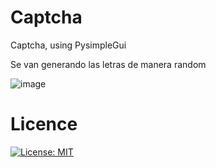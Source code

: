 # Captcha
Captcha, using PysimpleGui

Se van generando las letras de manera random

![image](https://github.com/WhoPotz/Captcha/assets/81332513/d4e76a79-abda-4ca0-a982-d267bf102b40)

# Licence
[![License: MIT](https://img.shields.io/badge/License-MIT-yellow.svg)](https://opensource.org/licenses/MIT)
